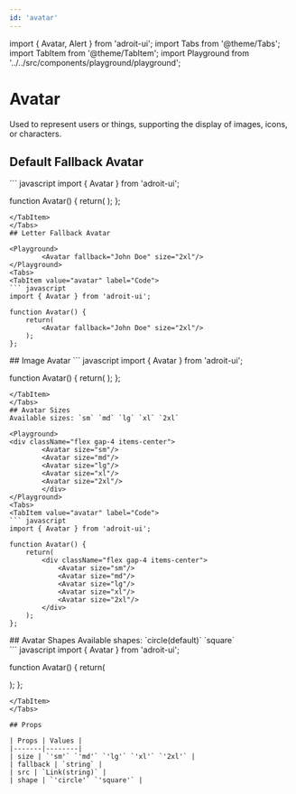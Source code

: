 ```yaml
---
id: 'avatar'
---
```

import { Avatar, Alert } from 'adroit-ui';
import Tabs from '@theme/Tabs';
import TabItem from '@theme/TabItem';
import Playground from '../../src/components/playground/playground';

# Avatar
Used to represent users or things, supporting the display of images, icons, or characters.

## Default Fallback Avatar

<Playground>
        <Avatar size="2xl"/>
</Playground>
<Tabs>
<TabItem value="avatar" label="Code">
``` javascript
import { Avatar } from 'adroit-ui';

function Avatar() {
    return(
        <Avatar size="2xl"/>
    );
};
```
</TabItem>
</Tabs>
## Letter Fallback Avatar

<Playground>
        <Avatar fallback="John Doe" size="2xl"/>
</Playground>
<Tabs>
<TabItem value="avatar" label="Code">
``` javascript
import { Avatar } from 'adroit-ui';

function Avatar() {
    return(
        <Avatar fallback="John Doe" size="2xl"/>
    );
};
```
</TabItem>
</Tabs>
## Image Avatar

<Playground>
        <Avatar src="https://images.unsplash.com/photo-1472099645785-5658abf4ff4e?ixlib=rb-1.2.1&ixid=eyJhcHBfaWQiOjEyMDd9&auto=format&fit=facearea&facepad=2&w=256&h=256&q=80" size="2xl"/>
</Playground>
<Tabs>
<TabItem value="avatar" label="Code">
``` javascript
import { Avatar } from 'adroit-ui';

function Avatar() {
    return(
        <Avatar src="https://images.unsplash.com/photo-1472099645785-5658abf4ff4e?ixlib=rb-1.2.1&ixid=eyJhcHBfaWQiOjEyMDd9&auto=format&fit=facearea&facepad=2&w=256&h=256&q=80" size="2xl"/>
    );
};
```
</TabItem>
</Tabs>
## Avatar Sizes
Available sizes: `sm` `md` `lg` `xl` `2xl`

<Playground>
<div className="flex gap-4 items-center">
        <Avatar size="sm"/>
        <Avatar size="md"/>
        <Avatar size="lg"/>
        <Avatar size="xl"/>
        <Avatar size="2xl"/>
        </div>
</Playground>
<Tabs>
<TabItem value="avatar" label="Code">
``` javascript
import { Avatar } from 'adroit-ui';

function Avatar() {
    return(
        <div className="flex gap-4 items-center">
            <Avatar size="sm"/>
            <Avatar size="md"/>
            <Avatar size="lg"/>
            <Avatar size="xl"/>
            <Avatar size="2xl"/>
        </div>
    );
};
```
</TabItem>
</Tabs>
## Avatar Shapes
Available shapes: `circle(default)` `square`

<Playground>
    <div className="flex gap-4 items-center">
        <Avatar src="https://images.unsplash.com/photo-1472099645785-5658abf4ff4e?ixlib=rb-1.2.1&ixid=eyJhcHBfaWQiOjEyMDd9&auto=format&fit=facearea&facepad=2&w=256&h=256&q=80" size="2xl"/>
        <Avatar shape="square" src="https://images.unsplash.com/photo-1472099645785-5658abf4ff4e?ixlib=rb-1.2.1&ixid=eyJhcHBfaWQiOjEyMDd9&auto=format&fit=facearea&facepad=2&w=256&h=256&q=80" size="2xl"/>
    </div>
</Playground>
<Tabs>
<TabItem value="avatar" label="Code">
``` javascript
import { Avatar } from 'adroit-ui';

function Avatar() {
    return(
        <div className="flex gap-4 items-center">
            <Avatar src="https://images.unsplash.com/photo-1472099645785-5658abf4ff4e?ixlib=rb-1.2.1&ixid=eyJhcHBfaWQiOjEyMDd9&auto=format&fit=facearea&facepad=2&w=256&h=256&q=80" size="2xl"/>
            <Avatar shape="square" src="https://images.unsplash.com/photo-1472099645785-5658abf4ff4e?ixlib=rb-1.2.1&ixid=eyJhcHBfaWQiOjEyMDd9&auto=format&fit=facearea&facepad=2&w=256&h=256&q=80" size="2xl"/>
        </div>
    );
};
```
</TabItem>
</Tabs>

## Props

| Props | Values |
|-------|--------|
| size | `'sm'` `'md'` `'lg'` `'xl'` `'2xl'` |
| fallback | `string` |
| src | `Link(string)` |
| shape | `'circle'` `'square'` |